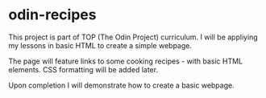 # odin-recipes
This project is part of TOP (The Odin Project) curriculum. I will be appliying my lessons in basic HTML to create a simple webpage.

The page will feature links to some cooking recipes - with basic HTML elements. CSS formatting will be added later.

Upon completion I will demonstrate how to create a basic webpage.